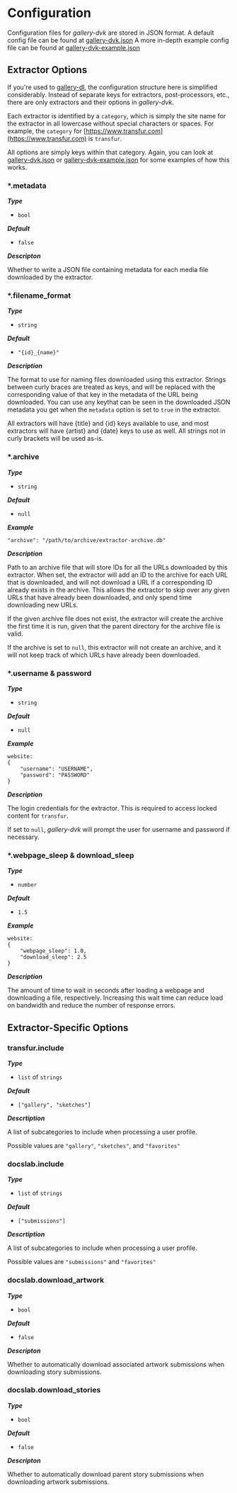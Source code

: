 # Configuration

Configuration files for *gallery-dvk* are stored in JSON format.
A default config file can be found at [gallery-dvk.json](./gallery-dvk.json)
A more in-depth example config file can be found at [gallery-dvk-example.json](./gallery-dvk-example.json)

## Extractor Options

If you're used to [gallery-dl](https://github.com/mikf/gallery-dl), the configuration structure here is simplified considerably. Instead of separate keys for extractors, post-processors, etc., there are only extractors and their options in *gallery-dvk*.

Each extractor is identified by a `category`, which is simply the site name for the extractor in all lowercase without special characters or spaces. For example, the `category` for [https://www.transfur.com](https://www.transfur.com) is `transfur`.

All options are simply keys within that category. Again, you can look at [gallery-dvk.json](./gallery-dvk.json) or [gallery-dvk-example.json](./gallery-dvk-example.json) for some examples of how this works.

### \*.metadata

***Type***
+ `bool`

***Default***
+ `false`

***Descripton***

Whether to write a JSON file containing metadata for each media file downloaded by the extractor.

### \*.filename_format

***Type***
+ `string`

***Default***
+ `"{id}_{name}"`

***Description***

The format to use for naming files downloaded using this extractor. Strings between curly braces are treated as keys, and will be replaced with the corresponding value of that key in the metadata of the URL being downloaded. You can use any keythat can be seen in the downloaded JSON metadata you get when the `metadata` option is set to `true` in the extractor.

All extractors will have {title} and {id} keys available to use, and most extractors will have {artist} and {date} keys to use as well. All strings not in curly brackets will be used as-is.

### \*.archive

***Type***
+ `string`

***Default***
+ `null`

***Example***

    "archive": "/path/to/archive/extractor-archive.db"

***Description***

Path to an archive file that will store IDs for all the URLs downloaded by this extractor. When set, the extractor will add an ID to the archive for each URL that is downloaded, and will not download a URL if a corresponding ID already exists in the archive. This allows the extractor to skip over any given URLs that have already been downloaded, and only spend time downloading new URLs.

If the given archive file does not exist, the extractor will create the archive the first time it is run, given that the parent directory for the archive file is valid.

If the archive is set to `null`, this extractor will not create an archive, and it will not keep track of which URLs have already been downloaded.

### \*.username & password

***Type***
+ `string`

***Default***
+ `null`

***Example***

    website:
    {
        "username": "USERNAME",
        "password": "PASSWORD"
    }

***Description***

The login credentials for the extractor. This is required to access locked content for `transfur`.

If set to `null`, *gallery-dvk* will prompt the user for username and password if necessary.

### \*.webpage_sleep & download_sleep

***Type***
+ `number`

***Default***
+ `1.5`

***Example***

    website:
    {
        "webpage_sleep": 1.0,
        "download_sleep": 2.5
    }

***Description***

The amount of time to wait in seconds after loading a webpage and downloading a file, respectively. Increasing this wait time can reduce load on bandwidth and reduce the number of response errors.

## Extractor-Specific Options

### transfur.include

***Type***
+ `list` of `strings`

***Default***
+ `["gallery", "sketches"]`

***Descrtiption***

A list of subcategories to include when processing a user profile.

Possible values are `"gallery"`, `"sketches"`, and `"favorites"`

### docslab.include

***Type***
+ `list` of `strings`

***Default***
+ `["submissions"]`

***Descrtiption***

A list of subcategories to include when processing a user profile.

Possible values are `"submissions"` and `"favorites"`

### docslab.download_artwork

***Type***
+ `bool`

***Default***
+ `false`

***Descripton***

Whether to automatically download associated artwork submissions when downloading story submissions.

### docslab.download_stories

***Type***
+ `bool`

***Default***
+ `false`

***Descripton***

Whether to automatically download parent story submissions when downloading artwork submissions.
